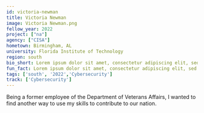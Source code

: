 ```yaml
---
id: victoria-newman
title: Victoria Newman
image: Victoria Newman.png
fellow_year: 2022
project: ["na"]
agency: ["CISA"]
hometown: Birmingham, AL
university: Florida Institute of Technology
region: south
bio_short: Lorem ipsum dolor sit amet, consectetur adipiscing elit, sed do eiusmod tempor incididunt ut labore et dolore magna aliqua. Ut enim ad minim veniam, quis nostrud exercitation ullamco laboris nisi ut aliquip ex ea commodo consequat. 
fun_fact: Lorem ipsum dolor sit amet, consectetur adipiscing elit, sed do eiusmod tempor incididunt ut labore et dolore magna aliqua. Ut quis nostrud laboris. nisi ut aliquip ex ea commodo consequat.
tags: ['south', '2022','Cybersecurity']
track: ['Cybersecurity']
---
```


Being a former employee of the Department of Veterans Affairs, I wanted to find another way to use my skills to contribute to our nation. 